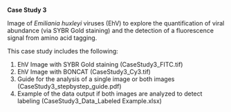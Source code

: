 
**Case Study 3**

Image of *Emiliania huxleyi* viruses (EhV) to explore the quantification of viral abundance (via SYBR Gold staining) and the detection of a fluorescence signal from amino acid tagging. 

This case study includes the following: 
1. EhV Image with SYBR Gold staining (CaseStudy3_FITC.tif)
2. EhV Image with BONCAT (CaseStudy3_Cy3.tif)
3. Guide for the analysis of a single image or both images (CaseStudy3_stepbystep_guide.pdf)
4. Example of the data output if both images are analyzed to detect labeling (CaseStudy3_Data_Labeled Example.xlsx)

